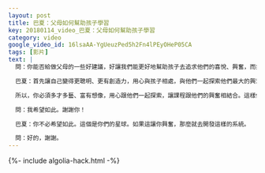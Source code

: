 ```yaml
---
layout: post
title: 巴夏：父母如何幫助孩子學習
key: 20180114_video_巴夏：父母如何幫助孩子學習
category: video
google_video_id: 16lsaAA-YgUeuzPed5h2Fn4lPEyOHeP05CA
tags: [影片]
text: |
  問：你能否給做父母的一些好建議，好讓我們能更好地幫助孩子去追求他們的喜悅、興奮，而非成為其攔路虎？

  巴夏：首先讓自己變得更聰明、更有創造力，用心與孩子相處，與他們一起探索他們最大的興奮是什麼。，然後在他們該學的重要的課程上，發揮你的創造力，讓這個課程跟他們的興奮（激情）相結合，而非試圖讓他們的興奮轉向課程上。讓他們在興奮的狀態下學會他們該學的。

  所以，你必須多才多藝、富有想像，用心跟他們一起探索，讓課程跟他們的興奮相結合。這樣你就可以激發他們，讓他們激情澎湃地想要學習這些課程。不斷地與他們一起探索，讓他們可以興致勃勃地學習這些課程。互動也是關鍵（也是竅門）。學的東西得貼近生活，努力創造場景讓他們將所學的與他人交互，讓他們在場景中去解決實際問題。那麼他們將不斷激發自己的「興奮」去完成任務。明白嗎？這對你有幫助嗎？最終你們所有的教學體制都將是這樣的。

  問：我希望如此。謝謝你！

  巴夏：你不必希望如此。這個是你們的星球。如果這讓你興奮，那麼就去開發這樣的系統。

  問：好的，謝謝。
---
```


{%- include algolia-hack.html -%}

